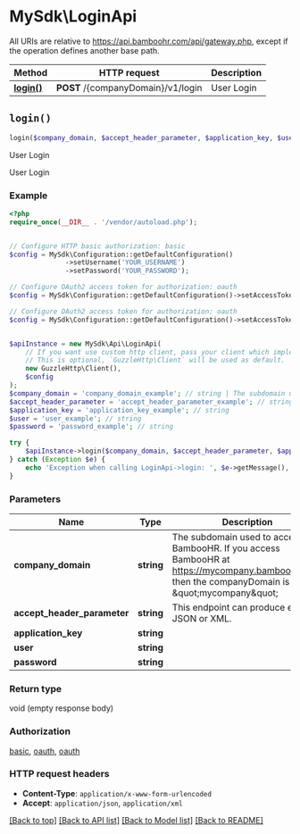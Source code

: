 # MySdk\LoginApi

All URIs are relative to https://api.bamboohr.com/api/gateway.php, except if the operation defines another base path.

| Method | HTTP request | Description |
| ------------- | ------------- | ------------- |
| [**login()**](LoginApi.md#login) | **POST** /{companyDomain}/v1/login | User Login |


## `login()`

```php
login($company_domain, $accept_header_parameter, $application_key, $user, $password)
```

User Login

User Login

### Example

```php
<?php
require_once(__DIR__ . '/vendor/autoload.php');


// Configure HTTP basic authorization: basic
$config = MySdk\Configuration::getDefaultConfiguration()
              ->setUsername('YOUR_USERNAME')
              ->setPassword('YOUR_PASSWORD');

// Configure OAuth2 access token for authorization: oauth
$config = MySdk\Configuration::getDefaultConfiguration()->setAccessToken('YOUR_ACCESS_TOKEN');

// Configure OAuth2 access token for authorization: oauth
$config = MySdk\Configuration::getDefaultConfiguration()->setAccessToken('YOUR_ACCESS_TOKEN');


$apiInstance = new MySdk\Api\LoginApi(
    // If you want use custom http client, pass your client which implements `GuzzleHttp\ClientInterface`.
    // This is optional, `GuzzleHttp\Client` will be used as default.
    new GuzzleHttp\Client(),
    $config
);
$company_domain = 'company_domain_example'; // string | The subdomain used to access BambooHR. If you access BambooHR at https://mycompany.bamboohr.com, then the companyDomain is \"mycompany\"
$accept_header_parameter = 'accept_header_parameter_example'; // string | This endpoint can produce either JSON or XML.
$application_key = 'application_key_example'; // string
$user = 'user_example'; // string
$password = 'password_example'; // string

try {
    $apiInstance->login($company_domain, $accept_header_parameter, $application_key, $user, $password);
} catch (Exception $e) {
    echo 'Exception when calling LoginApi->login: ', $e->getMessage(), PHP_EOL;
}
```

### Parameters

| Name | Type | Description  | Notes |
| ------------- | ------------- | ------------- | ------------- |
| **company_domain** | **string**| The subdomain used to access BambooHR. If you access BambooHR at https://mycompany.bamboohr.com, then the companyDomain is \&quot;mycompany\&quot; | |
| **accept_header_parameter** | **string**| This endpoint can produce either JSON or XML. | [optional] |
| **application_key** | **string**|  | [optional] |
| **user** | **string**|  | [optional] |
| **password** | **string**|  | [optional] |

### Return type

void (empty response body)

### Authorization

[basic](../../README.md#basic), [oauth](../../README.md#oauth), [oauth](../../README.md#oauth)

### HTTP request headers

- **Content-Type**: `application/x-www-form-urlencoded`
- **Accept**: `application/json`, `application/xml`

[[Back to top]](#) [[Back to API list]](../../README.md#endpoints)
[[Back to Model list]](../../README.md#models)
[[Back to README]](../../README.md)
